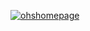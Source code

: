 [![ohshomepage](https://user-images.githubusercontent.com/82093656/154838784-9fd102c6-0bd3-4702-97e7-646b2629411a.PNG)](https://friendzzz.netlify.app/)
<!-- Leading in React Software Development -->